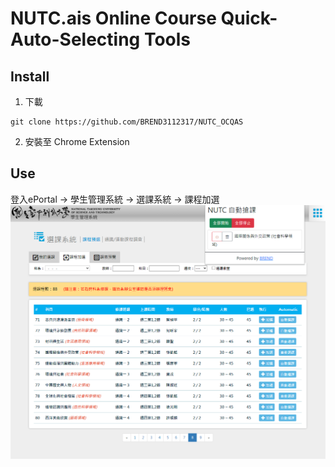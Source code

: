 # NUTC.ais Online Course Quick-Auto-Selecting Tools
## Install
1. 下載
```
git clone https://github.com/BREND3112317/NUTC_OCQAS
```
2. 安裝至 Chrome Extension

## Use 
登入ePortal -> 學生管理系統 -> 選課系統 -> 課程加選
![Use Demo](https://github.com/BREND3112317/NUTC_OCQAS/blob/main/static/img/demo.png)